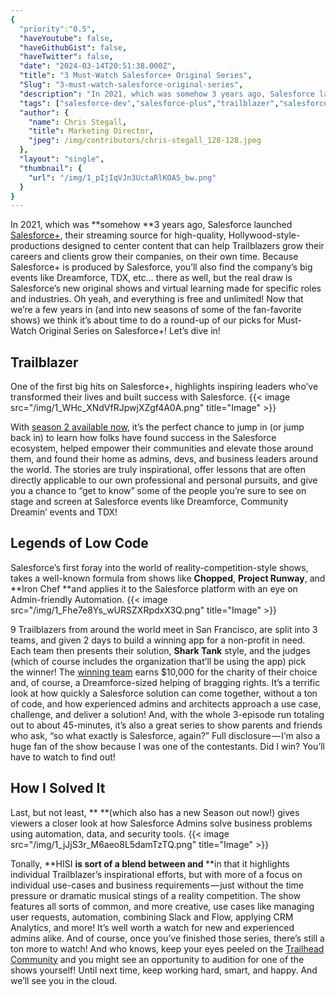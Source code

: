 ```yaml
---
{
  "priority":"0.5",
  "haveYoutube": false,
  "haveGithubGist": false,
  "haveTwitter": false,
  "date": "2024-03-14T20:51:38.000Z",
  "title": "3 Must-Watch Salesforce+ Original Series",
  "Slug": "3-must-watch-salesforce-original-series",
  "description": "In 2021, which was somehow 3 years ago, Salesforce launched Salesforce+, their streaming source for high-quality, Hollywood-style-productions designed to center content that can help Trailblazers grow their careers and clients grow their companies, on their own time..",
  "tags": ["salesforce-dev","salesforce-plus","trailblazer","salesforce","salesforce-admin"],
  "author": {
    "name": Chris Stegall,
    "title": Marketing Director,
    "jpeg": /img/contributors/chris-stegall_128-128.jpeg
  },
  "layout": "single",
  "thumbnail": {
    "url": "/img/1_pIjIqVJn3UctaRlKOA5_bw.png"
  }
}
---
```

In 2021, which was **somehow **3 years ago, Salesforce launched [Salesforce+](https://www.salesforce.com/plus/), their streaming source for high-quality, Hollywood-style-productions designed to center content that can help Trailblazers grow their careers and clients grow their companies, on their own time.
Because Salesforce+ is produced by Salesforce, you’ll also find the company’s big events like Dreamforce, TDX, etc… there as well, but the real draw is Salesforce’s new original shows and virtual learning made for specific roles and industries. Oh yeah, and everything is free and unlimited!
Now that we’re a few years in (and into new seasons of some of the fan-favorite shows) we think it’s about time to do a round-up of our picks for Must-Watch Original Series on Salesforce+!
Let’s dive in!

## Trailblazer

One of the first big hits on Salesforce+, [](https://www.salesforce.com/plus/series/trailblazer)highlights inspiring leaders who’ve transformed their lives and built success with Salesforce.
{{< image src="/img/1_WHc_XNdVfRJpwjXZgf4A0A.png" title="Image" >}}

With [season 2 available now](https://www.salesforce.com/plus/series/trailblazer), it’s the perfect chance to jump in (or jump back in) to learn how folks have found success in the Salesforce ecosystem, helped empower their communities and elevate those around them, and found their home as admins, devs, and business leaders around the world.
The stories are truly inspirational, offer lessons that are often directly applicable to our own professional and personal pursuits, and give you a chance to “get to know” some of the people you’re sure to see on stage and screen at Salesforce events like Dreamforce, Community Dreamin’ events and TDX!

## Legends of Low Code

Salesforce’s first foray into the world of reality-competition-style shows, [](https://www.salesforce.com/plus/series/legends_of_low_code) takes a well-known formula from shows like **Chopped**, **Project Runway**, and **Iron Chef **and applies it to the Salesforce platform with an eye on Admin-friendly Automation.
{{< image src="/img/1_Fhe7e8Ys_wURSZXRpdxX3Q.png" title="Image" >}}

9 Trailblazers from around the world meet in San Francisco, are split into 3 teams, and given 2 days to build a winning app for a non-profit in need. Each team then presents their solution, **Shark Tank** style, and the judges (which of course includes the organization that’ll be using the app) pick the winner!
The [winning team](https://www.salesforce.com/plus/series/legends_of_low_code) earns $10,000 for the charity of their choice and, of course, a Dreamforce-sized helping of bragging rights.
It’s a terrific look at how quickly a Salesforce solution can come together, without a ton of code, and how experienced admins and architects approach a use case, challenge, and deliver a solution! And, with the whole 3-episode run totaling out to about 45-minutes, it’s also a great series to show parents and friends who ask, “so what exactly is Salesforce, again?”
Full disclosure — I’m also a huge fan of the show because I was one of the contestants. Did I win? You’ll have to watch to find out!

## How I Solved It

Last, but not least, [](https://www.salesforce.com/plus/series/how_i_solved_it)** **(which also has a new Season out now!) gives viewers a closer look at how Salesforce Admins solve business problems using automation, data, and security tools.
{{< image src="/img/1_jJjS3r_M6aeo8L5damTzTQ.png" title="Image" >}}

Tonally, **HISI **is sort of a blend between [](https://www.salesforce.com/plus/series/trailblazer)and [](https://www.salesforce.com/plus/series/legends_of_low_code)** **in that it highlights individual Trailblazer’s inspirational efforts, but with more of a focus on individual use-cases and business requirements — just without the time pressure or dramatic musical stings of a reality competition.
The show features all sorts of common, and more creative, use cases like managing user requests, automation, combining Slack and Flow, applying CRM Analytics, and more! It’s well worth a watch for new and experienced admins alike.
And of course, once you’ve finished those series, there’s still a ton more to watch! And who knows, keep your eyes peeled on the [Trailhead Community](https://trailhead.salesforce.com/trailblazer-community/feed?tab=questions) and you might see an opportunity to audition for one of the shows yourself!
Until next time, keep working hard, smart, and happy. And we’ll see you in the cloud.
